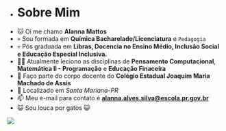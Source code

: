 - # Sobre Mim
- 🐱 Oi me chamo **Alanna Mattos** 
- 💀 Sou formada em **Química Bacharelado/Licenciatura** e `Pedagogia`
- 💀 Pós graduada em **Libras, Docencia no Ensino Médio, Inclusão Social e Educação Especial Inclusiva.**
- 👩‍💻 Atualmente leciono as disciplinas de **Pensamento Computacional**, **Matemática II - Programação** e **Educação Finaceira**
- 🏫 Faço parte do corpo docente do **Colégio Estadual Joaquim Maria Machado de Assis**
- 📍 Localizado em _Santa Mariana-PR_
- 📫 Meu e-mail para contato é **alanna.alves.silva@escola.pr.gov.br**
- :smiley_cat: Sou louca por gatos :smiley_cat:
  
 ![](https://media.tenor.com/GOabrbLMl4AAAAAd/plink-cat-plink.gif) 
